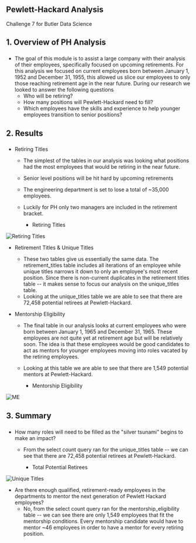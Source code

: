 ## Pewlett-Hackard Analysis
Challenge 7 for Butler Data Science

## 1. Overview of PH Analysis
### 
* The goal of this module is to assist a large company with their analysis of their employees, specifically focused on upcoming retirements. For this analysis we focused on current employees born between January 1, 1952 and December 31, 1955, this allowed us slice our employees to only those reaching retirement age in the near future. During our research we looked to answer the following questions
	- Who will be retiring?
	- How many positions will Pewlett-Hackard need to fill?
	- Which employees have the skills and experience to help younger employees transition to senior positions?

## 2. Results
### 
* Retiring Titles
	- The simplest of the tables in our analysis was looking what positions had the most employees that would be retiring in the near future. 
	- Senior level positions will be hit hard by upcoming retirements 
	- The engineering department is set to lose a total of ~35,000 employees. 
	- Luckily for PH only two managers are included in the retirement bracket. 

	  - Retiring Titles

![Retiring Titles]()

* Retirement Titles & Unique Titles
	- These two tables give us essentially the same data. The retirement_titles table includes all iterations of an employee while unique titles narrows it down to only an employee's most recent position. Since there is non-current duplicates in the retirement titles table -- it makes sense to focus our analysis on the unique_titles table.
	- Looking at the unique_titles table we are able to see that there are 72,458 potential retirees at Pewlett-Hackard. 

* Mentorship Eligibility
	- The final table in our analysis looks at current employees who were born between January 1, 1965 and December 31, 1965. These employees are not quite yet at retirement age but will be relatively soon. The idea is that these employees would be good candidates to act as mentors for younger employees moving into roles vacated by the retiring employees.
	- Looking at this table we are able to see that there are 1,549 potential mentors at Pewlett-Hackard. 

	  - Mentorship Eligibility

![ME]()
	
## 3. Summary
### 
* How many roles will need to be filled as the "silver tsunami" begins to make an impact?
	- From the select count query ran for the unique_titles table -- we can see that there are 72,458 potential retirees at Pewlett-Hackard.

	  - Total Potential Retirees

![Unique Titles]()

* Are there enough qualified, retirement-ready employees in the departments to mentor the next generation of Pewlett Hackard employees?
	- No, from the select count query ran for the mentorship_eligibility table -- we can see there are only 1,549 employees that fit the mentorship conditions. Every mentorship candidate would have to mentor ~46 employees in order to have a mentor for every retiring position. 


